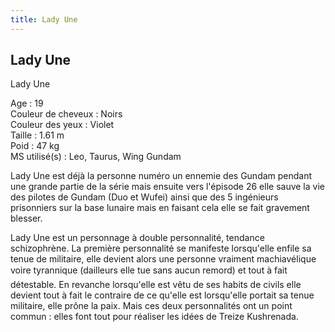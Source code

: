 ```yaml
---
title: Lady Une
---
```


Lady Une
--------

Lady Une  
  
Age : 19  
Couleur de cheveux : Noirs  
Couleur des yeux : Violet  
Taille : 1.61 m  
Poid : 47 kg  
MS utilisé(s) : Leo, Taurus, Wing Gundam  
  
Lady Une est déjà la personne numéro un ennemie des Gundam pendant une grande partie de la série mais ensuite vers l'épisode 26 elle sauve la vie des pilotes de Gundam (Duo et Wufei) ainsi que des 5 ingénieurs prisonniers sur la base lunaire mais en faisant cela elle se fait gravement blesser.


Lady Une est un personnage à double personnalité, tendance schizophrène. La première personnalité se manifeste lorsqu'elle enfile sa tenue de militaire, elle devient alors une personne vraiment machiavélique voire tyrannique (dailleurs elle tue sans aucun remord) et tout à fait détestable. En revanche lorsqu'elle est vêtu de ses habits de civils elle devient tout à fait le contraire de ce qu'elle est lorsqu'elle portait sa tenue militaire, elle prône la paix. Mais ces deux personnalités ont un point commun : elles font tout pour réaliser les idées de Treize Kushrenada.

